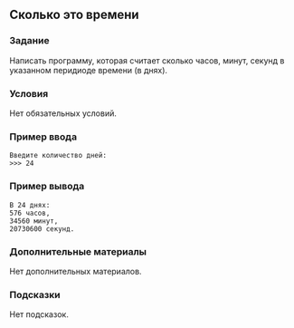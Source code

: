 ## Сколько это времени

### Задание

Написать программу, которая считает сколько часов, минут, секунд в указанном перидиоде времени (в днях).

### Условия

Нет обязательных условий.

### Пример ввода

```
Введите количество дней:
>>> 24 
```

### Пример вывода

```
В 24 днях:
576 часов,
34560 минут,
20730600 секунд.
```

### Дополнительные материалы

Нет дополнительных материалов.

### Подсказки

Нет подсказок.

